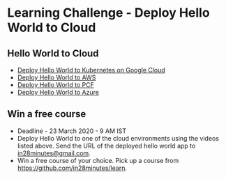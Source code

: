 # Learning Challenge - Deploy Hello World to Cloud

## Hello World to Cloud
- [Deploy Hello World to Kubernetes on Google Cloud](https://www.youtube.com/watch?v=rTNR7vDQDD8)
- [Deploy Hello World to AWS](https://www.youtube.com/watch?v=ueKwBqobijE)
- [Deploy Hello World to PCF](https://www.youtube.com/watch?v=bafEegslWoc)
- [Deploy Hello World to Azure](https://www.youtube.com/watch?v=-tia-ZaprHQ)

## Win a free course
- Deadline - 23 March 2020 - 9 AM IST 
- Deploy Hello World to one of the cloud environments using the videos listed above. Send the URL of the deployed hello world app to in28minutes@gmail.com.
- Win a free course of your choice. Pick up a course from https://github.com/in28minutes/learn.
